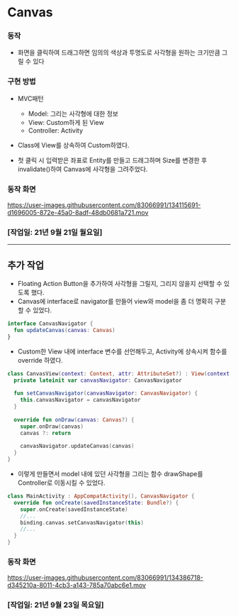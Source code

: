 # Canvas
### 동작
- 화면을 클릭하여 드래그하면 임의의 색상과 투명도로 사각형을 원하는 크기만큼 그릴 수 있다

### 구현 방법
- MVC패턴
  - Model: 그리는 사각형에 대한 정보
  - View: Custom하게 된 View
  - Controller: Activity
 
- Class에 View를 상속하여 Custom하였다.
- 첫 클릭 시 입력받은 좌표로 Entity를 만들고 드래그하며 Size를 변경한 후 invalidate()하여 Canvas에 사각형을 그려주었다.

### 동작 화면
https://user-images.githubusercontent.com/83066991/134115691-d1696005-872e-45a0-8adf-48db0681a721.mov
### [작업일: 21년 9월 21일 월요일]
---

## 추가 작업
- Floating Action Button을 추가하여 사각형을 그릴지, 그리지 않을지 선택할 수 있도록 했다.
- Canvas에 interface로 navigator를 만들어 view와 model을 좀 더 명확히 구분할 수 있었다.
```kotlin
interface CanvasNavigator {
  fun updateCanvas(canvas: Canvas)
}
```
- Custom한 View 내에 interface 변수를 선언해두고, Activity에 상속시켜 함수를 override 하였다.
```kotlin
class CanvasView(context: Context, attr: AttributeSet?) : View(context, attr) {
  private lateinit var canvasNavigator: CanvasNavigator
  
  fun setCanvasNavigator(canvasNavigator: CanvasNavigator) {
    this.canvasNavigator = canvasNavigator
  }
  
  override fun onDraw(canvas: Canvas?) {
    super.onDraw(canvas)
    canvas ?: return
    
    canvasNavigator.updateCanvas(canvas)
  }
}
```
- 이렇게 만들면서 model 내에 있던 사각형을 그리는 함수 drawShape를 Controller로 이동시킬 수 있었다.
```kotlin
class MainActivity : AppCompatActivity(), CanvasNavigator {
  override fun onCreate(savedInstanceState: Bundle?) {
    super.onCreate(savedInstanceState)
    //...
    binding.canvas.setCanvasNavigator(this)
    //...
  }
}
```
### 동작 화면
https://user-images.githubusercontent.com/83066991/134386718-d345210a-8011-4cb3-a143-785a70abc6e1.mov

### [작업일: 21년 9월 23일 목요일]
